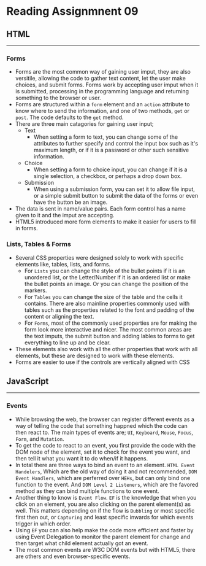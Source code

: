 # Reading Assignmnent 09

## HTML

---

### Forms

- Forms are the most common way of gaining user imput, they are also versitile, allowing the code to gather text content, let the user make choices, and submit forms. Forms work by accepting user imput when it is submitted, processing in the programming language and returning something to the browser or user.
- Forms are structured within a `form` element and an `action` attribute to know where to send the information, and one of two methods, `get` or `post`. The code defaults to the `get` method.
- There are three main catagories for gaining user input;
  - Text
    - When setting a form to text, you can change some of the attributes to further specify and control the input box such as it's maximum length, or if it is a password or other such sensitive information.
  - Choice
    - When setting a form to choice input, you can change if it is a single selection, a checkbox, or perhaps a drop down box.
  - Submission
    - When using a submission form, you can set it to allow file input, or a simple submit button to submit the data of the forms or even have the button be an image.
- The data is sent in name/value pairs. Each form control has a name given to it and the imput are accepting.
- HTML5 introduced more form elements to make it easier for users to fill in forms.

### Lists, Tables & Forms

- Several CSS properties were designed solely to work with specific elements like, tables, lists, and forms.
  - For `Lists` you can change the style of the bullet points if it is an unordered list, or the Letter/Number if it is an ordered list or make the bullet points an image. Or you can change the position of the markers.
  - For `Tables` you can change the size of the table and the cells it contains. There are also mainline properties commonly used with tables such as the properties related to the font and padding of the content or aligning the text.
  - For `Forms`, most of the commonly used properties are for making the form look more interactive and nicer. The most common areas are the text imputs, the submit button and adding lables to forms to get everything to line up and be clear.
- These elements also work with all the other properties that work with all elements, but these are designed to work with these elements.
- Forms are easier to use if the controls are vertically aligned with CSS

## JavaScript

---

### Events

- While browsing the web, the browser can register different events as a way of telling the code that something happned which the code can then react to. The main types of events are; `UI`, `Keyboard`, `Mouse`, `Focus`, `Form`, and `Mutation`.
- To get the code to react to an event, you first provide the code with the DOM node of the element, set it to check for the event you want, and then tell it what you want it to do when/if it happens.
- In total there are three ways to bind an event to an element. `HTML Event Handelers`, Which are the old way of doing it and not recommended, `DOM Event Handlers`, which are perferred over `HEHs`, but can only bind one function to the event. And `DOM Level 2 Listeners`, which are the favored method as they can bind multiple functions to one event.
- Another thing to know is `Event Flow`. `EF` is the knowledge that when you click on an element, you are also clicking on the parent element(s) as well. This matters depending on if the flow is `Bubbling` or most specific first then out, or `Capturing` and least specific inwards for which events trigger in which order.
- Using `EF` you can also help make the code more efficient and faster by using Event Delegation to monitor the parent element for change and then target what child element actually got an event.
- The most common events are W3C DOM events but with HTML5, there are others and even browser-specific events.
